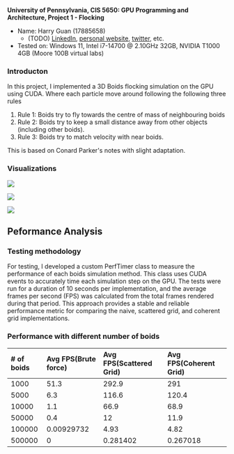 **University of Pennsylvania, CIS 5650: GPU Programming and Architecture,
Project 1 - Flocking**

* Name: Harry Guan (17885658)
  * (TODO) [LinkedIn](), [personal website](), [twitter](), etc.
* Tested on: Windows 11, Intel i7-14700 @ 2.10GHz 32GB, NVIDIA T1000 4GB (Moore 100B virtual labs)

### Introducton
In this project, I implemented a 3D Boids flocking simulation on the GPU using CUDA. Where each particle move around following the following three rules

1. Rule 1: Boids try to fly towards the centre of mass of neighbouring boids
2. Rule 2: Boids try to keep a small distance away from other objects (including other boids).
3. Rule 3: Boids try to match velocity with near boids.

This is based on Conard Parker's notes with slight adaptation.

### Visualizations
![](images/boids-1.gif)

![](images/boids-2.gif)

![](images/boids-3.gif)

## Peformance Analysis

### Testing methodology
For testing, I developed a custom PerfTimer class to measure the performance of each boids simulation method. This class uses CUDA events to accurately time each simulation step on the GPU. The tests were run for a duration of 10 seconds per implementation, and the average frames per second (FPS) was calculated from the total frames rendered during that period. This approach provides a stable and reliable performance metric for comparing the naive, scattered grid, and coherent grid implementations.

### Performance with different number of boids 

| # of boids | Avg FPS(Brute force) | Avg FPS(Scattered Grid) | Avg FPS(Coherent Grid) |
| :--- | :--- | :--- | :--- |
| 1000 | 51.3 | 292.9 | 291 |
| 5000 | 6.3 | 116.6 | 120.4 |
| 10000 | 1.1 | 66.9 | 68.9 |
| 50000 | 0.4 | 12 | 11.9 |
| 100000 | 0.00929732 | 4.93 | 4.82 |
| 500000 | 0 | 0.281402 | 0.267018 |